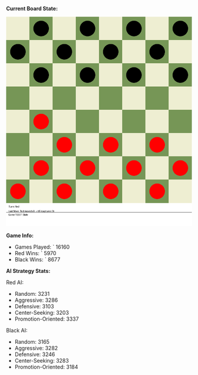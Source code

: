 
**Current Board State:**  
<!-- START_GIF -->
![Checkers Game](./checkers_game.gif)
<!-- END_GIF -->

**Game Info:**  
- Games Played: `<!-- GAMES_PLAYED --> 16160
- Red Wins: `<!-- RED_WINS --> 5970
- Black Wins: `<!-- BLACK_WINS --> 8677

<!-- AI_STATS -->
**AI Strategy Stats:**

Red AI:
- Random: 3231
- Aggressive: 3286
- Defensive: 3103
- Center-Seeking: 3203
- Promotion-Oriented: 3337

Black AI:
- Random: 3165
- Aggressive: 3282
- Defensive: 3246
- Center-Seeking: 3283
- Promotion-Oriented: 3184
